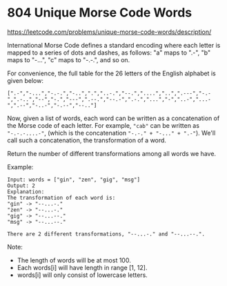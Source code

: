 # 804 Unique Morse Code Words

<https://leetcode.com/problems/unique-morse-code-words/description/>

International Morse Code defines a standard encoding where each letter is mapped to a series of dots and dashes,
as follows: "a" maps to ".-", "b" maps to "-...", "c" maps to "-.-.", and so on.

For convenience, the full table for the 26 letters of the English alphabet is given below:

```text
[".-","-...","-.-.","-..",".","..-.","--.","....","..",".---","-.-",".-..","--","-.","---",".--.","--.-",".-.","...","-","..-","...-",".--","-..-","-.--","--.."]
```

Now, given a list of words, each word can be written as a concatenation of the Morse code of each letter. 
For example, `"cab"` can be written as `"-.-.-....-"`, (which is the concatenation `"-.-." + "-..." + ".-"`).
We'll call such a concatenation, the transformation of a word.

Return the number of different transformations among all words we have.

Example:

```text
Input: words = ["gin", "zen", "gig", "msg"]
Output: 2
Explanation:
The transformation of each word is:
"gin" -> "--...-."
"zen" -> "--...-."
"gig" -> "--...--."
"msg" -> "--...--."

There are 2 different transformations, "--...-." and "--...--.".

```

Note:

- The length of words will be at most 100.
- Each words[i] will have length in range [1, 12].
- words[i] will only consist of lowercase letters.
